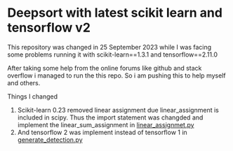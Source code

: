 # Deepsort with latest scikit learn and tensorflow v2 

This repository was changed in 25 September 2023 while I was facing some problems running it with scikit-learn==1.3.1 and tensorflow==2.11.0 

After taking some help from the online forums like github and stack overflow i managed to run the this repo. So i am pushing this to help myself and others. 

Things I changed 
1. Scikit-learn 0.23 removed linear assignment due linear_assignment is included in scipy. Thus the import statement was changded and implement the linear_sum_assignment in [linear_assignmet.py](./linear_assignment.py)
2. And tensorflow 2 was implement instead of tensorflow 1 in [generate_detection.py](tools/generate_detections.py)
